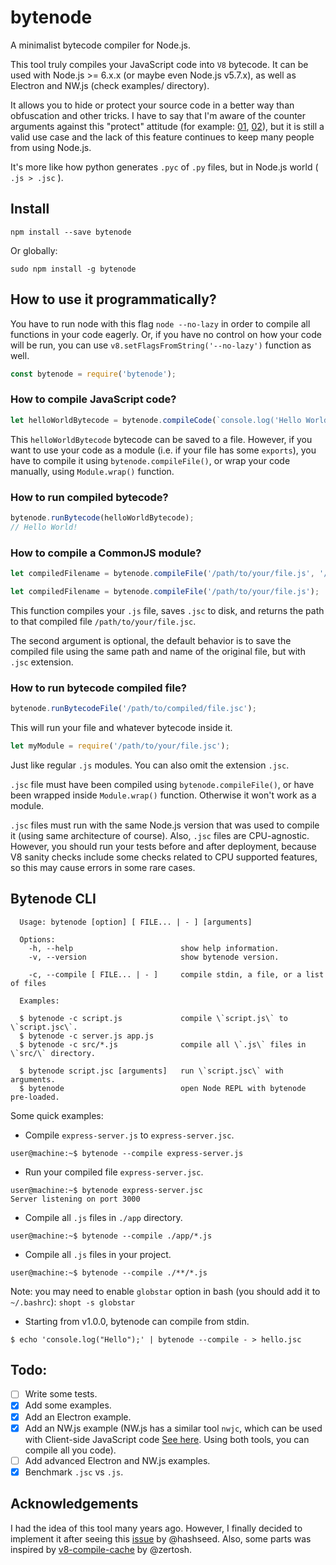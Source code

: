 # bytenode
A minimalist bytecode compiler for Node.js.

This tool truly compiles your JavaScript code into `V8` bytecode. It can be used with Node.js >= 6.x.x (or maybe even Node.js v5.7.x), as well as Electron and NW.js (check examples/ directory).

It allows you to hide or protect your source code in a better way than obfuscation and other tricks. I have to say that I'm aware of the counter arguments against this "protect" attitude (for example: [01](https://github.com/electron/electron/issues/3041), [02](https://stackoverflow.com/questions/48890215/hide-source-code-of-electron-alteast-1-file-possible)), but it is still a valid use case and the lack of this feature continues to keep many people from using Node.js.

It's more like how python generates `.pyc` of `.py` files, but in Node.js world ( `.js > .jsc` ).

## Install

```console
npm install --save bytenode
```

Or globally:

```console
sudo npm install -g bytenode
```

## How to use it programmatically?

You have to run node with this flag `node --no-lazy` in order to compile all functions in your code eagerly. Or, if you have no control on how your code will be run, you can use `v8.setFlagsFromString('--no-lazy')` function as well.

```javascript
const bytenode = require('bytenode');
```

### How to compile JavaScript code?

```javascript
let helloWorldBytecode = bytenode.compileCode(`console.log('Hello World!');`);
```
This `helloWorldBytecode` bytecode can be saved to a file. However, if you want to use your code as a module (i.e. if your file has some `exports`), you have to compile it using `bytenode.compileFile()`, or wrap your code manually, using `Module.wrap()` function.

### How to run compiled bytecode?

```javascript
bytenode.runBytecode(helloWorldBytecode);
// Hello World!
```

### How to compile a CommonJS module?

```javascript
let compiledFilename = bytenode.compileFile('/path/to/your/file.js', '/path/to/compiled/file.jsc');
```
```javascript
let compiledFilename = bytenode.compileFile('/path/to/your/file.js');
```
This function compiles your `.js` file, saves `.jsc` to disk, and returns the path to that compiled file `/path/to/your/file.jsc`.

The second argument is optional, the default behavior is to save the compiled file using the same path and name of the original file, but with `.jsc` extension.

### How to run bytecode compiled file?

```javascript
bytenode.runBytecodeFile('/path/to/compiled/file.jsc');
```
This will run your file and whatever bytecode inside it.

```javascript
let myModule = require('/path/to/your/file.jsc');
```
Just like regular `.js` modules. You can also omit the extension `.jsc`.

`.jsc` file must have been compiled using `bytenode.compileFile()`, or have been wrapped inside `Module.wrap()` function. Otherwise it won't work as a module.

`.jsc` files must run with the same Node.js version that was used to compile it (using same architecture of course). Also, `.jsc` files are CPU-agnostic. However, you should run your tests before and after deployment, because V8 sanity checks include some checks related to CPU supported features, so this may cause errors in some rare cases.

## Bytenode CLI

```
  Usage: bytenode [option] [ FILE... | - ] [arguments]

  Options:
    -h, --help                        show help information.
    -v, --version                     show bytenode version.

    -c, --compile [ FILE... | - ]     compile stdin, a file, or a list of files

  Examples:

  $ bytenode -c script.js             compile \`script.js\` to \`script.jsc\`.
  $ bytenode -c server.js app.js
  $ bytenode -c src/*.js              compile all \`.js\` files in \`src/\` directory.

  $ bytenode script.jsc [arguments]   run \`script.jsc\` with arguments.
  $ bytenode                          open Node REPL with bytenode pre-loaded.
```

Some quick examples:

* Compile `express-server.js` to `express-server.jsc`.
```console
user@machine:~$ bytenode --compile express-server.js
```

* Run your compiled file `express-server.jsc`.
```console
user@machine:~$ bytenode express-server.jsc
Server listening on port 3000
```

* Compile all `.js` files in `./app` directory.
```console
user@machine:~$ bytenode --compile ./app/*.js
```

* Compile all `.js` files in your project.
```console
user@machine:~$ bytenode --compile ./**/*.js
```
Note: you may need to enable `globstar` option in bash (you should add it to `~/.bashrc`):
`shopt -s globstar`

* Starting from v1.0.0, bytenode can compile from stdin.
```console
$ echo 'console.log("Hello");' | bytenode --compile - > hello.jsc
```

## Todo:
- [ ] Write some tests.
- [x] Add some examples.
- [x] Add an Electron example.
- [x] Add an NW.js example (NW.js has a similar tool `nwjc`, which can be used with Client-side JavaScript code [See here](http://docs.nwjs.io/en/latest/For%20Users/Advanced/Protect%20JavaScript%20Source%20Code/). Using both tools, you can compile all you code).
- [ ] Add advanced Electron and NW.js examples.
- [x] Benchmark `.jsc` vs `.js`.

## Acknowledgements

I had the idea of this tool many years ago. However, I finally decided to implement it after seeing this [issue](https://github.com/nodejs/node/issues/11842) by @hashseed. Also, some parts was inspired by [v8-compile-cache](https://github.com/zertosh/v8-compile-cache) by @zertosh.
